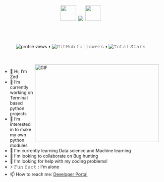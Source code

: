 <h1 align="center">
  <a>
    <img width="50px" src="https://user-images.githubusercontent.com/116058155/202630508-48b6a0f9-7dd7-4180-a648-d51e4fab8927.gif" />
  </a>
  <a><img src="https://readme-typing-svg.herokuapp.com?font=Noto+Sans+Japanese&size=35&duration=3500&pause=3000&color=AE2828&center=true&vCenter=true&width=500&height=40&lines=%E3%81%93%E3%82%93%E3%81%AB%E3%81%A1%E3%81%AF%E3%83%97%E3%83%AD%E3%82%B0%E3%83%A9%E3%83%9E%E3%83%BC+!" /></a>

  <a target="main">
    <img width="50px" src="https://user-images.githubusercontent.com/116058155/202630508-48b6a0f9-7dd7-4180-a648-d51e4fab8927.gif" />
    
  </a>
</h1>

<br/>
<br/>
<p align="center">
  <img alt = "profile views" src="https://komarev.com/ghpvc/?username=ZedUnknown&style=flat&color=brightgreen"> •
  <img alt="𝙶𝚒𝚝𝙷𝚞𝚋 𝚏𝚘𝚕𝚕𝚘𝚠𝚎𝚛𝚜" src="https://img.shields.io/github/followers/ZedUnknown?label=Followers&style=social"> •   
  <img src="https://img.shields.io/github/stars/ZedUnknown?label=Stars" alt="𝚃𝚘𝚝𝚊𝚕 𝚂𝚝𝚊𝚛𝚜">
</p>
<br/>
<br/>
<a target="main">
  <img align="right" height="250" width="400" alt="GIF" src="https://github.com/ZedUnknown/ZedUnknown/blob/main/GIF/image.gif">
</a>

- 👋 Hi, I’m Zed
- 🔭 I’m currently working on Terminal based python projects
- 👀 I’m interested in to make my own python modules
- 📕 I'm currently learning Data science and Machine learning
- 🤝 I'm looking to collaborate on Bug hunting
- 🤔 I'm looking for help with my coding problems!
- ⚡ 𝙵𝚞𝚗 𝚏𝚊𝚌𝚝 : I'm alone
- 📫 How to reach me: [Developer Portal](**coding.developerportal@gmail.com**)
